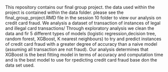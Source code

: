 This repository contains our final group project. the data used within the project is contained within the data folder. please see the final_group_project.RMD file in the session 10 folder to view our analysis on credit card fraud. We analysis a dataset of transaction of instances of legal and illegal card transactions/ Through exploratory analysis we clean the data and fir 5 different types of models (logistic regression,decision tree, random forest, XGBoost, K nearest neighbours) to try and predict instances of credit card fraud with a greater degree of accuracy than a naive model (assuming all transaction are not fraud).
Our analysis determines that XGBoost is the best fitting model in terms of accuracy and computation time and is the best model to use for rpedicting credit card fraud base don the data set used.
